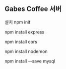 ## Gabes Coffee 서버

설치
npm init

npm install express 

npm install cors

npm install nodemon

npm install --save mysql